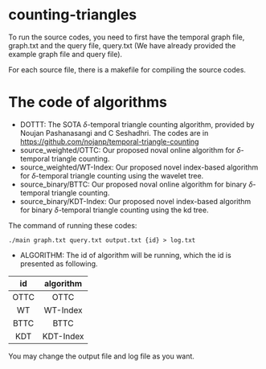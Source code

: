 # counting-triangles

To run the source codes, you need to first have the temporal graph file, graph.txt and the query file, query.txt (We have already provided the example graph file and query file). 

For each source file, there is a makefile for compiling the source codes.

# The code of algorithms
* DOTTT: The SOTA $\delta$-temporal triangle counting algorithm, provided by Noujan Pashanasangi and C Seshadhri. The codes are in https://github.com/nojanp/temporal-triangle-counting
* source_weighted/OTTC: Our proposed noval online algorithm for $\delta$-temporal triangle counting.
* source_weighted/WT-Index: Our proposed novel index-based algorithm for $\delta$-temporal triangle counting using the wavelet tree.
* source_binary/BTTC: Our proposed noval online algorithm for binary $\delta$-temporal triangle counting.
* source_binary/KDT-Index: Our proposed novel index-based algorithm for binary $\delta$-temporal triangle counting using the kd tree.

The command of running these codes:

```
./main graph.txt query.txt output.txt {id} > log.txt
```

* ALGORITHM:
The id of algorithm will be running, which the id is presented as following.

|id|algorithm|
| :----: | :----: |
|OTTC|OTTC|
|WT|WT-Index|
|BTTC|BTTC|
|KDT|KDT-Index|

You may change the output file and log file as you want.
